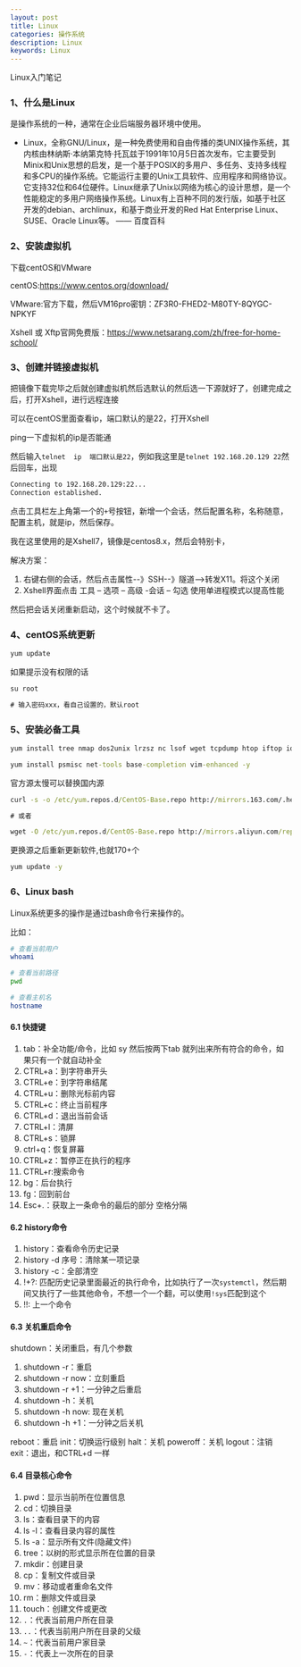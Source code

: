 ```yaml
---
layout: post
title: Linux
categories: 操作系统
description: Linux
keywords: Linux
---
```


Linux入门笔记

### 1、什么是Linux

是操作系统的一种，通常在企业后端服务器环境中使用。

- Linux，全称GNU/Linux，是一种免费使用和自由传播的类UNIX操作系统，其内核由林纳斯·本纳第克特·托瓦兹于1991年10月5日首次发布，它主要受到Minix和Unix思想的启发，是一个基于POSIX的多用户、多任务、支持多线程和多CPU的操作系统。它能运行主要的Unix工具软件、应用程序和网络协议。它支持32位和64位硬件。Linux继承了Unix以网络为核心的设计思想，是一个性能稳定的多用户网络操作系统。Linux有上百种不同的发行版，如基于社区开发的debian、archlinux，和基于商业开发的Red Hat Enterprise Linux、SUSE、Oracle Linux等。 —— 百度百科

### 2、安装虚拟机

下载centOS和VMware

centOS:https://www.centos.org/download/

VMware:官方下载，然后VM16pro密钥：ZF3R0-FHED2-M80TY-8QYGC-NPKYF

Xshell 或 Xftp官网免费版：https://www.netsarang.com/zh/free-for-home-school/


### 3、创建并链接虚拟机

把镜像下载完毕之后就创建虚拟机然后选默认的然后选一下源就好了，创建完成之后，打开Xshell，进行远程连接

可以在centOS里面查看ip，端口默认的是22，打开Xshell

ping一下虚拟机的ip是否能通

然后输入`telnet  ip  端口默认是22`，例如我这里是`telnet 192.168.20.129 22`然后回车，出现

```txt
Connecting to 192.168.20.129:22...
Connection established.
```

点击工具栏左上角第一个的`+`号按钮，新增一个会话，然后配置名称，名称随意，配置主机，就是ip，然后保存。

我在这里使用的是Xshell7，镜像是centos8.x，然后会特别卡，

解决方案：

1. 右键右侧的会话，然后点击属性--》SSH--》隧道-->转发X11。将这个关闭
2. Xshell界面点击 工具 – 选项 – 高级 -会话 – 勾选 使用单进程模式以提高性能

然后把会话关闭重新启动，这个时候就不卡了。

### 4、centOS系统更新

```cmd
yum update
```

如果提示没有权限的话

```cmd
su root

# 输入密码xxx，看自己设置的，默认root
```

### 5、安装必备工具

```cmd
yum install tree nmap dos2unix lrzsz nc lsof wget tcpdump htop iftop iotop sysstat nethogs -y

yum install psmisc net-tools base-completion vim-enhanced -y
```

官方源太慢可以替换国内源

```cmd
curl -s -o /etc/yum.repos.d/CentOS-Base.repo http://mirrors.163.com/.help/CentOS6-Base-163.repo

# 或者

wget -O /etc/yum.repos.d/CentOS-Base.repo http://mirrors.aliyun.com/repo/Centos-8.repo
```

更换源之后重新更新软件,也就170+个

```cmd
yum update -y
```

### 6、Linux bash

Linux系统更多的操作是通过bash命令行来操作的。

比如：

```bash
# 查看当前用户
whoami

# 查看当前路径
pwd

# 查看主机名
hostname

```

#### 6.1 快捷键

1. tab：补全功能/命令，比如 sy 然后按两下tab 就列出来所有符合的命令，如果只有一个就自动补全
2. CTRL+a：到字符串开头
3. CTRL+e：到字符串结尾
4. CTRL+u：删除光标前内容
5. CTRL+c：终止当前程序
6. CTRL+d：退出当前会话
7. CTRL+l：清屏
8. CTRL+s：锁屏
9. ctrl+q：恢复屏幕
10. CTRL+z：暂停正在执行的程序
11. CTRL+r:搜索命令
12. bg：后台执行
13. fg：回到前台
14. Esc+.：获取上一条命令的最后的部分 空格分隔

#### 6.2 history命令

1. history：查看命令历史记录
2. history -d 序号：清除某一项记录
3. history -c：全部清空
4. !+?: 匹配历史记录里面最近的执行命令，比如执行了一次`systemctl`，然后期间又执行了一些其他命令，不想一个一个翻，可以使用`!sys`匹配到这个
5. !!: 上一个命令

#### 6.3 关机重启命令

shutdown：关闭重启，有几个参数

1. shutdown -r：重启
2. shutdown -r now：立刻重启
3. shutdown -r +1：一分钟之后重启
4. shutdown -h：关机
5. shutdown -h now: 现在关机
6. shutdown -h +1：一分钟之后关机

reboot：重启
init：切换运行级别
halt：关机
poweroff：关机
logout：注销
exit：退出，和CTRL+d 一样

#### 6.4 目录核心命令

1. pwd：显示当前所在位置信息
2. cd：切换目录
3. ls：查看目录下的内容
4. ls -l：查看目录内容的属性
5. ls -a：显示所有文件(隐藏文件)
6. tree：以树的形式显示所在位置的目录
7. mkdir：创建目录
8. cp：复制文件或目录
9. mv：移动或者重命名文件
10. rm：删除文件或目录
11. touch：创建文件或更改
12. `.`：代表当前用户所在目录
13. `..`：代表当前用户所在目录的父级
14. `~`：代表当前用户家目录
15. `-`：代表上一次所在的目录




